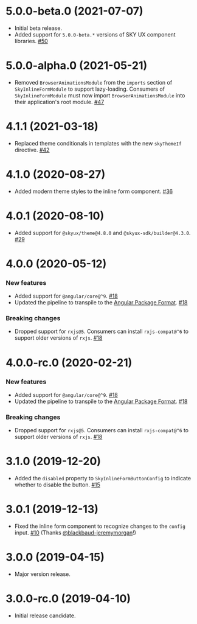# 5.0.0-beta.0 (2021-07-07)

- Initial beta release.
- Added support for `5.0.0-beta.*` versions of SKY UX component libraries. [#50](https://github.com/blackbaud/skyux-indicators/pull/50)

# 5.0.0-alpha.0 (2021-05-21)

- Removed `BrowserAnimationsModule` from the `imports` section of `SkyInlineFormModule` to support lazy-loading. Consumers of `SkyInlineFormModule` must now import `BrowserAnimationsModule` into their application's root module. [#47](https://github.com/blackbaud/skyux-inline-form/pull/47)

# 4.1.1 (2021-03-18)

- Replaced theme conditionals in templates with the new `skyThemeIf` directive. [#42](https://github.com/blackbaud/skyux-inline-form/pull/42)

# 4.1.0 (2020-08-27)

- Added modern theme styles to the inline form component. [#36](https://github.com/blackbaud/skyux-inline-form/pull/36)

# 4.0.1 (2020-08-10)

- Added support for `@skyux/theme@4.8.0` and `@skyux-sdk/builder@4.3.0`. [#29](https://github.com/blackbaud/skyux-inline-form/pull/29)

# 4.0.0 (2020-05-12)

### New features

- Added support for `@angular/core@^9`. [#18](https://github.com/blackbaud/skyux-inline-form/pull/18)
- Updated the pipeline to transpile to the [Angular Package Format](https://docs.google.com/document/d/1CZC2rcpxffTDfRDs6p1cfbmKNLA6x5O-NtkJglDaBVs/preview). [#18](https://github.com/blackbaud/skyux-inline-form/pull/18)

### Breaking changes

- Dropped support for `rxjs@5`. Consumers can install `rxjs-compat@^6` to support older versions of `rxjs`. [#18](https://github.com/blackbaud/skyux-inline-form/pull/18)

# 4.0.0-rc.0 (2020-02-21)

### New features

- Added support for `@angular/core@^9`. [#18](https://github.com/blackbaud/skyux-inline-form/pull/18)
- Updated the pipeline to transpile to the [Angular Package Format](https://docs.google.com/document/d/1CZC2rcpxffTDfRDs6p1cfbmKNLA6x5O-NtkJglDaBVs/preview). [#18](https://github.com/blackbaud/skyux-inline-form/pull/18)

### Breaking changes

- Dropped support for `rxjs@5`. Consumers can install `rxjs-compat@^6` to support older versions of `rxjs`. [#18](https://github.com/blackbaud/skyux-inline-form/pull/18)

# 3.1.0 (2019-12-20)

- Added the `disabled` property to `SkyInlineFormButtonConfig` to indicate whether to disable the button. [#15](https://github.com/blackbaud/skyux-inline-form/pull/15)

# 3.0.1 (2019-12-13)

- Fixed the inline form component to recognize changes to the `config` input. [#10](https://github.com/blackbaud/skyux-inline-form/pull/10) (Thanks [@blackbaud-jeremymorgan](https://github.com/blackbaud-jeremymorgan)!)

# 3.0.0 (2019-04-15)

- Major version release.

# 3.0.0-rc.0 (2019-04-10)

- Initial release candidate.
